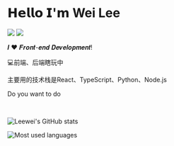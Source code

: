 # 𝗛𝗲𝗹𝗹𝗼 𝗜'𝗺 Wei Lee

[![](https://img.shields.io/badge/Github-leewei0923-brightgreen?&logo=github)](https://github.com/leewei0923)
[![](https://img.shields.io/badge/%E4%B8%AA%E4%BA%BA%E5%8D%9A%E5%AE%A2-xiaoyu-brightgreen)](https://doc.icenew.top/)


𝑰 ❤️ 𝑭𝒓𝒐𝒏𝒕-𝒆𝒏𝒅 𝑫𝒆𝒗𝒆𝒍𝒐𝒑𝒎𝒆𝒏𝒕!

:computer:前端、后端瞎玩中

主要用的技术栈是React、TypeScript、Python、Node.js

Do you want to do

<br>

![Leewei's GitHub stats](https://github-readme-stats.vercel.app/api?username=leewei0923&show_icons=true&count_private=true)

![Most used languages](https://github-readme-stats.vercel.app/api/top-langs/?username=leewei0923&layout=compact&hide_border=true&langs_count=10)
  



